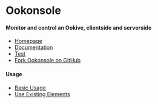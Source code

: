 Ookonsole
========

#### Monitor and control an Ookive, clientside and serverside

- [Homepage](http://ookonsole.richplastow.com/)
- [Documentation](http://ookonsole.richplastow.com/#/doc/documentation)
- [Test](http://ookonsole.richplastow.com/test/run-test.html)
- [Fork Ookonsole on GitHub](https://github.com/richplastow/ookonsole)




#### Usage

- [Basic Usage](http://ookonsole.richplastow.com/usage/basic-usage.html)
- [Use Existing Elements](http://ookonsole.richplastow.com/usage/existing.html)
